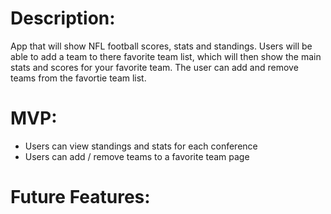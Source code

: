 
 # Description:
 App that will show NFL football scores, stats and standings. Users will be able to add a team to there favorite team list, which will then show the main stats and scores for your favorite team. The user can add and remove teams from the favortie team list. 
 
 # MVP: 
 - Users can view standings and stats for each conference
 - Users can add / remove teams to a favorite team page
 
 # Future Features:

